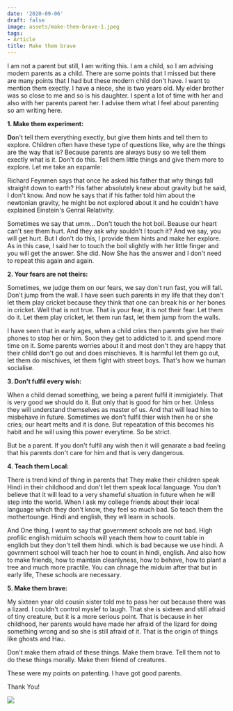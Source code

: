 ```yaml
---
date: '2020-09-06'
draft: false
image: assets/make-them-brave-1.jpeg
tags:
- Article
title: Make them brave
---
```

I am not a parent but still, I am writing this. I am a child, so I am advising modern parents as a child. There are some points that I missed but there are many points that I had but these modern child don't have. I want to mention them exectly. I have a niece, she is two years old. My elder brother was so close to me and so is his daughter. I spent a lot of time with her and also with her parents parent her. I advise them what I feel about parenting so am writing here.

  

**1\. Make them experiment:**

**Do**n't tell them everything exectly, but give them hints and tell them to explore. Children often have these type of questions like, why are the things are the way that is? Because parents are always busy so we tell them exectly what is it. Don't do this. Tell them little things and give them more to explore. Let me take an expamle:

  

Richard Feynmen says that once he asked his father that why things fall straight down to earth? His father absolutely knew about gravity but he said, I don't know. And now he says that if his father told him about the newtonian gravity, he might be not explored about it and he couldn't have explained Einstein's Genral Relativity.

  

Sometimes we say that umm... Don't touch the hot boil. Beause our heart can't see them hurt. And they ask why souldn't I touch it? And we say, you will get hurt. But I don't do this, I provide them hints and make her explore. As in this case, I said her to touch the boil slightly with her little finger and you will get the answer. She did. Now She has the answer and I don't need to repeat this again and again.

  

**2\. Your fears are not theirs:**

Sometimes, we judge them on our fears, we say don't run fast, you will fall. Don't jump from the wall. I have seen such parents in my life that they don't let them play cricket because they think that one can break his or her bones in cricket. Well that is not true. That is your fear, it is not their fear. Let them do it. Let them play cricket, let them run fast, let them jump from the walls.

  

I have seen that in early ages, when a child cries then parents give her their phones to stop her or him. Soon they get to addicted to it. and spend more time on it. Some parents worries about it and most don't they are happy that their chlild don't go out and does mischieves. It is harmful let them go out, let them do mischives, let them fight with street boys. That's how we human socialise.

  

**3\. Don't fulfil every wish:**

  

When a child demad something, we being a parent fulfil it immigiately. That is very good we should do it. But only that is good for him or her. Unless they will understand themselves as master of us. And that will lead him to misbehave in future. Sometimes we don't fulfil thier wish then he or she cries; our heart melts and it is done. But repeatation of this becomes his habit and he will using this power everytime. So be strict.

  

But be a parent. If you don't fulfil any wish then it will genarate a bad feeling that his parents don't care for him and that is very dangerous.

  

**4\. Teach them Local:**

There is trend kind of thing in parents that They make their children speak Hindi in their childhood and don't let them speak local language. You don't believe that it will lead to a very shameful situation in future when he will step into the world. When I ask my college friends about their local language which they don't know, they feel so much bad. So teach them the mothertounge. Hindi and english, they wll learn in schools.

  

And One thing, I want to say that government schools are not bad. High profilic english miduim schools will yeach them how to count table in englidh but they don't tell them hindi. which is bad because we use hindi. A govrnment school will teach her hoe to count in hindi, english. And also how to make friends, how to maintain cleanlyness, how to behave, how to plant a tree and much more practile. You can chnage the miduim after that but in early life, These schools are necessary.

  

**5\. Make them brave:**

My sixteen year old cousin sister told me to pass her out because there was a lizard. I couldn't control myslef to laugh. That she is sixteen and still afraid of tiny creature, but it is a more serious point. That is because in her childhood, her parents would have made her afraid of the lizard for doing something wrong and so she is still afraid of it. That is the origin of things like ghosts and Hau.

  

Don't make them afraid of these things. Make them brave. Tell them not to do these things morally. Make them friend of creatures. 

  

These were my points on patenting. I have got good parents.

  

Thank You!

  

  

[![](https://blogger.googleusercontent.com/img/b/R29vZ2xl/AVvXsEhbA5c3H6F-hhQ6hRjvDeH6cosiXjzEih4sDBx_Jnerewck0ilPuop_UrpCHCi731N8PrPi3Leoi9MZA5XDmCHS-YUwPL-pr1cC1wPMkG9WvVQSraXxAh3Lg2Dl0_-Yf9Z5yjFNz8rkgbKb_j761L52O7Sqps23c3MoyOlLgFo1AZHgp-xPG9BNGvnZog/s320/Scold%20stock%20image_%20Image%20of%20people,%20punish,%20behavior%20-%2058207659.jpeg)](https://blogger.googleusercontent.com/img/b/R29vZ2xl/AVvXsEhbA5c3H6F-hhQ6hRjvDeH6cosiXjzEih4sDBx_Jnerewck0ilPuop_UrpCHCi731N8PrPi3Leoi9MZA5XDmCHS-YUwPL-pr1cC1wPMkG9WvVQSraXxAh3Lg2Dl0_-Yf9Z5yjFNz8rkgbKb_j761L52O7Sqps23c3MoyOlLgFo1AZHgp-xPG9BNGvnZog/s800/Scold%20stock%20image_%20Image%20of%20people,%20punish,%20behavior%20-%2058207659.jpeg)